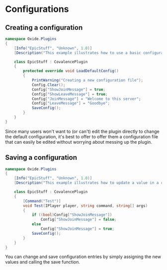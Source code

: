# Configurations

## Creating a configuration

``` csharp
namespace Oxide.Plugins
{
    [Info("EpicStuff", "Unknown", 1.0)]
    [Description("This example illustrates how to use a basic configuration file")]

    class EpicStuff : CovalencePlugin
    {
        protected override void LoadDefaultConfig()
        {
            PrintWarning("Creating a new configuration file");
            Config.Clear();
            Config["ShowJoinMessage"] = true;
            Config["ShowLeaveMessage"] = true;
            Config["JoinMessage"] = "Welcome to this server";
            Config["LeaveMessage"] = "Goodbye";
            SaveConfig();
        }
    }
}
```

Since many users won't want to (or can't) edit the plugin directly to change the default configuration, it's best to offer to offer them a configuration file that can easily be edited without worrying about messing up the plugin.

## Saving a configuration

``` csharp
namespace Oxide.Plugins
{
    [Info("EpicStuff", "Unknown", 1.0)] 
    [Description("This example illustrates how to update a value in a configuration file")]

    class EpicStuff : CovalencePlugin
    {
        [Command("Test")]
        void Test(IPlayer player, string command, string[] args)
        {
            if ((bool)Config["ShowJoinMessage"])
                Config["ShowJoinMessage"] = false;
            else
                Config["ShowJoinMessage"] = true;
            SaveConfig();
        }
    }
}
```

You can change and save configuration entries by simply assigning the new values and calling the save function.

